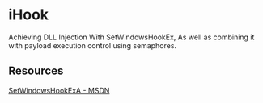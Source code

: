 
# iHook

Achieving DLL Injection With SetWindowsHookEx, As well as combining it with payload execution control using semaphores.


## Resources

[SetWindowsHookExA - MSDN](https://learn.microsoft.com/en-us/windows/win32/api/winuser/nf-winuser-setwindowshookexa)
